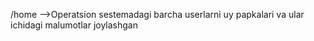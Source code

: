 /home -->Operatsion sestemadagi barcha userlarni uy papkalari va ular ichidagi malumotlar joylashgan 